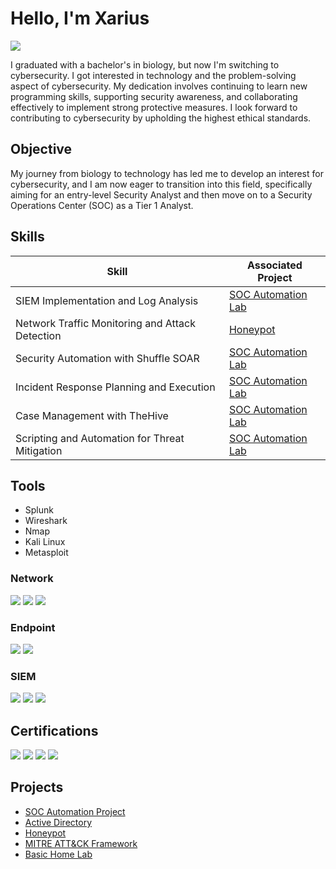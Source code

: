 # Hello, I'm Xarius 
<a href="https://linkedin.com/in/xarius-mickens-564b3a171/"><img src="https://img.shields.io/badge/-LinkedIn-0072b1?&style=for-the-badge&logo=linkedin&logoColor=white" /></a>


I graduated with a bachelor's in biology, but now I'm switching to cybersecurity. I got interested in technology and the problem-solving aspect of cybersecurity. My dedication involves continuing to learn new programming skills, supporting security awareness, and collaborating effectively to implement strong protective measures. I look forward to contributing to cybersecurity by upholding the highest ethical standards.

## Objective

My journey from biology to technology has led me to develop an interest for cybersecurity, and I am now eager to transition into this field, specifically aiming for an entry-level Security Analyst and then move on to a Security Operations Center (SOC) as a Tier 1 Analyst.

## Skills

| Skill                                         | Associated Project         |
|-----------------------------------------------|----------------------------|
| SIEM Implementation and Log Analysis          | <a href="https://github.com/Xmick01/SOC-Automation-Project-">SOC Automation Lab</a>|
| Network Traffic Monitoring and Attack Detection | <a href="https://github.com/Xmick01/Deploying-and-Managing-a-T-Pot-Honeypot">Honeypot</a>|
| Security Automation with Shuffle SOAR         | <a href="https://github.com/Xmick01/SOC-Automation-Project-">SOC Automation Lab</a>|
| Incident Response Planning and Execution      | <a href="https://github.com/Xmick01/SOC-Automation-Project-">SOC Automation Lab</a>|
| Case Management with TheHive                  | <a href="https://github.com/Xmick01/SOC-Automation-Project-">SOC Automation Lab</a>|
| Scripting and Automation for Threat Mitigation | <a href="https://github.com/Xmick01/SOC-Automation-Project-">SOC Automation Lab</a>|

## Tools
- Splunk
- Wireshark
- Nmap
- Kali Linux
- Metasploit

### Network
<div>
    <img src="https://img.shields.io/badge/-Wireshark-1679A7?&style=for-the-badge&logo=Wireshark&logoColor=white" />
    <img src="https://img.shields.io/badge/-Suricata-EF3B2D?&style=for-the-badge&logo=Suricata&logoColor=white" />
    <img src="https://img.shields.io/badge/-Zeek-777BB4?&style=for-the-badge&logo=Zeek&logoColor=white" />
</div>

### Endpoint
<div>
    <img src="https://img.shields.io/badge/-Microsoft_Defender_for_Endpoint-00A4EF?&style=for-the-badge&logo=Microsoft&logoColor=white" />
    <img src="https://img.shields.io/badge/-Velociraptor-4B275F?&style=for-the-badge&logo=Velociraptor&logoColor=white" />
</div>

### SIEM
<div>
    <img src="https://img.shields.io/badge/-Microsoft_Sentinel-0078D4?&style=for-the-badge&logo=Microsoft&logoColor=white" />
    <img src="https://img.shields.io/badge/-Splunk-000000?&style=for-the-badge&logo=Splunk&logoColor=white" />
    <img src="https://img.shields.io/badge/-Elastic-005571?&style=for-the-badge&logo=Elastic&logoColor=white" />
</div>

## Certifications
<div>
<img src="https://img.shields.io/badge/-Google%20Cybersecurity-FF0000?style=for-the-badge&logo=Google&logoColor=white" />
<img src="https://img.shields.io/badge/-Google%20IT-FF0000?style=for-the-badge&logo=Google&logoColor=white" />
<img src="https://img.shields.io/badge/-Google%20Data%20Analytics-FF0000?style=for-the-badge&logo=Google&logoColor=white" />
<img src="https://img.shields.io/badge/-Python%20for%20Cybersecurity%20Specialization%20(Infosec)-FF0000?style=for-the-badge&logo=Python&logoColor=white" />
</div>

## Projects
- [SOC Automation Project](https://github.com/Xmick01/SOC-Automation-Project-)
- [Active Directory](https://github.com/Xmick01/Active-Directory-lab/blob/main/README.md)
- [Honeypot](https://github.com/Xmick01/Deploying-and-Managing-a-T-Pot-Honeypot)
- [MITRE ATT&CK Framework](https://github.com/Xmick01/MITRE-ATT-CK-Framework-Implementation-Project)
- [Basic Home Lab](https://github.com/Xmick01/Basic-Home-Lab)
